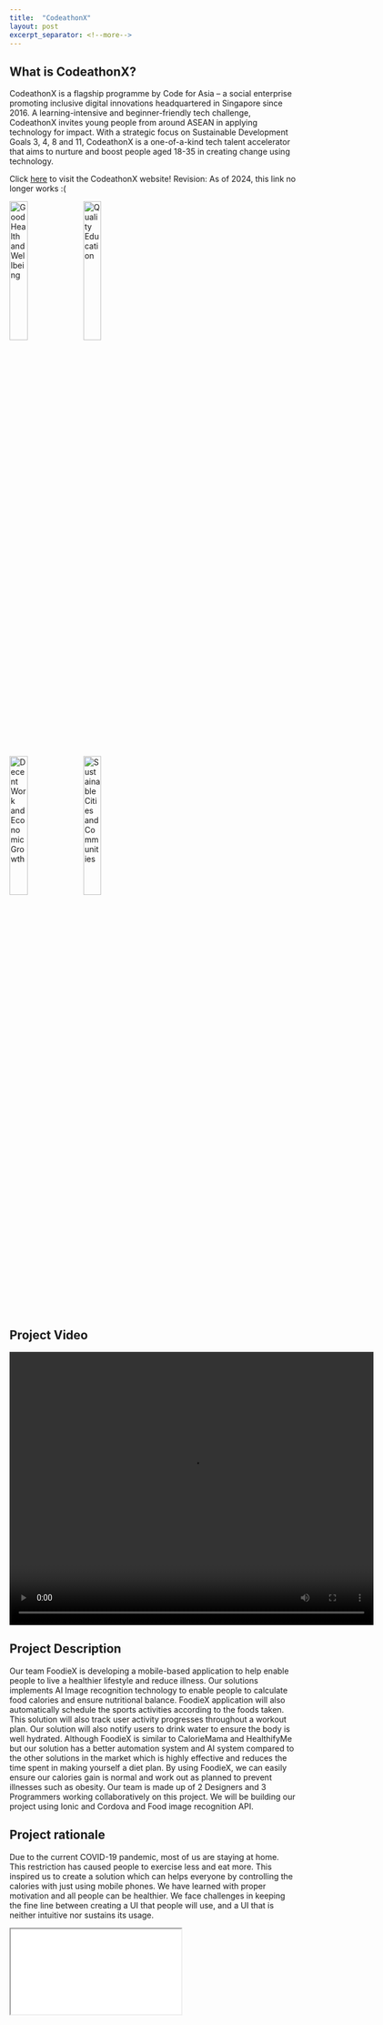 ```yaml
---
title:  "CodeathonX"
layout: post
excerpt_separator: <!--more-->
---
```

## What is CodeathonX?
CodeathonX is a flagship programme by Code for Asia – a social enterprise promoting inclusive digital innovations headquartered in Singapore since 2016. A learning-intensive and beginner-friendly tech challenge, CodeathonX invites young people from around ASEAN in applying technology for impact. With a strategic focus on Sustainable Development Goals 3, 4, 8 and 11, CodeathonX is a one-of-a-kind tech talent accelerator that aims to nurture and boost people aged 18-35 in creating change using technology.

<!--more-->

Click <a href="https://www.codefor.asia/codeathonx-2021/">here</a> to visit the CodeathonX website! Revision: As of 2024, this link no longer works :(

<div class=row>
  <div class=column>
    <img src="https://sdgs.un.org/sites/default/files/goals/E_SDG_Icons-03.jpg" alt="Good Health and Wellbeing" title="SDG 3 logo" width="25%"/>
    <img src="https://sdgs.un.org/sites/default/files/goals/E_SDG_Icons-04.jpg" alt="Quality Education" title="SDG 4 logo" width="25%"/>
  </div>
</div>
<div class=row>
  <div class=column>
    <img src="https://sdgs.un.org/sites/default/files/goals/E_SDG_Icons-08.jpg" alt="Decent Work and Economic Growth" title="SDG 8 logo" width="25%"/>
    <img src="https://sdgs.un.org/sites/default/files/goals/E_SDG_Icons-11.jpg" alt="Sustainable Cities and Communities" title="SDG 11 logo" width="25%"/>
  </div>
</div>

## Project Video
<video width="640" height="480" controls>
  <source src="/assets/FoodieX.mp4" type="video/mp4">
  Your browser does not support the video tag.
</video>

## Project Description
Our team FoodieX is developing a mobile-based application to help enable people to live a healthier lifestyle and reduce illness. 
Our solutions implements AI Image recognition technology to enable people to calculate food calories and ensure nutritional balance. FoodieX application will also automatically schedule the sports activities according to the foods taken. This solution will also track user activity progresses throughout a workout plan. Our solution will also notify users to drink water to ensure the body is well hydrated. Although FoodieX is similar to CalorieMama and HealthifyMe but our solution has a better automation system and AI system compared to the other solutions in the market which is highly effective and reduces the time spent in making yourself a diet plan. By using FoodieX, we can easily ensure our calories gain is normal and work out as planned to prevent illnesses such as obesity. Our team is made up of 2 Designers and 3 Programmers working collaboratively on this project. We will be building our project using Ionic and Cordova and Food image recognition API.

## Project rationale
Due to the current COVID-19 pandemic, most of us are staying at home. This restriction has caused people to exercise less and eat more. This inspired us to create a solution which can helps everyone by controlling the calories with just using mobile phones. We have learned with proper motivation and all people can be healthier. We face challenges in keeping the fine line between creating a UI that people will use, and a UI that is neither intuitive nor sustains its usage.

<iframe src="/assets/codeathonCert.pdf" style=width:"100%">
    <p>Your browser does not support iframes.</p>
</iframe>
